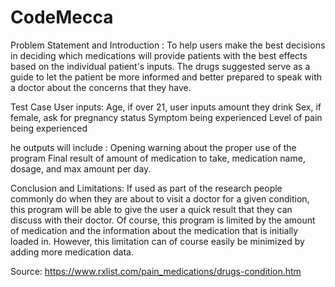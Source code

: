 # CodeMecca
Problem Statement and Introduction : To help users make the best decisions in 
deciding which medications will provide patients with the best effects based on 
the individual patient's inputs.  The drugs suggested serve as a guide to let the 
patient be more informed and better prepared to speak with a doctor about the concerns 
that they have.

Test Case
User inputs: 
Age, if over 21, user inputs amount they drink
Sex, if female, ask for pregnancy status
Symptom being experienced
Level of pain being experienced
 
he outputs will include :
Opening warning about the proper use of the program
Final result of amount of medication to take, medication name, dosage, and max amount per day.

Conclusion and Limitations: 
If used as part of the research people commonly do when they are about to 
visit a doctor for a given condition, this program will be able to give the user a
quick result that they can discuss with their doctor. Of course,  this program is limited 
by the amount of medication and the information about the medication that is initially loaded in.
However, this limitation can of course easily be minimized by adding more medication data.

Source: ​https://www.rxlist.com/pain_medications/drugs-condition.htm 

